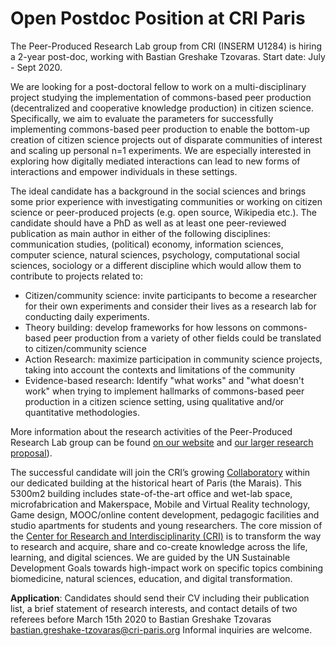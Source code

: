 # Open Postdoc Position at CRI Paris

The Peer-Produced Research Lab group from CRI (INSERM U1284) is hiring a 2-year post-doc, working with Bastian Greshake Tzovaras. Start date: July - Sept 2020.

We are looking for a post-doctoral fellow to work on a multi-disciplinary project studying the implementation of commons-based peer production (decentralized and cooperative knowledge production) in citizen science. Specifically, we aim to evaluate the parameters for successfully implementing commons-based peer production to enable the bottom-up creation of citizen science projects out of disparate communities of interest and scaling up personal n=1 experiments. We are especially interested in exploring how digitally mediated interactions can lead to new forms of interactions and empower individuals in these settings. 

The ideal candidate has a background in the social sciences and brings some prior experience with investigating communities or working on citizen science or peer-produced projects (e.g. open source, Wikipedia etc.). 
The candidate should have a PhD as well as at least one peer-reviewed publication as main author in either of the following disciplines: communication studies, (political) economy, information sciences, computer science, natural sciences, psychology, computational social sciences, sociology or a different discipline which would allow them to contribute to projects related to:

- Citizen/community science: invite participants to become a researcher for their own experiments and consider their lives as a research lab for conducting daily experiments.
- Theory building: develop frameworks for how lessons on commons-based peer production from a variety of other fields could be translated to citizen/community science
- Action Research: maximize participation in community science projects, taking into account the contexts and limitations of the community 
- Evidence-based research: Identify "what works" and "what doesn't work" when trying to implement hallmarks of commons-based peer production in a citizen science setting, using qualitative and/or quantitative methodologies.

More information about the research activities of the Peer-Produced Research Lab group can be found [on our website](https://research.cri-paris.org/teampage?id=5d809b499a474e063faa3a1a) and [our larger research proposal](proposal_details.pdf)).

The successful candidate will join the CRI’s growing [Collaboratory](https://research.cri-paris.org/) within our dedicated building at the historical heart of Paris (the Marais). This 5300m2 building includes state-of-the-art office and wet-lab space, microfabrication and Makerspace, Mobile and Virtual Reality technology, Game design, MOOC/online content development, pedagogic facilities and studio apartments for students and young researchers.
The core mission of the [Center for Research and Interdisciplinarity (CRI)](https://cri-paris.org/) is to transform the way to research and acquire, share and co-create knowledge across the life, learning, and digital sciences. We are guided by the UN Sustainable Development Goals towards high-impact work on specific topics combining biomedicine, natural sciences, education, and digital transformation. 

**Application**: Candidates should send their CV including their publication list, a brief statement of research interests, and contact details of two referees before March 15th 2020 to Bastian Greshake Tzovaras [bastian.greshake-tzovaras@cri-paris.org](mailto:bastian.greshake-tzovaras@cri-paris.org) Informal inquiries are welcome.
